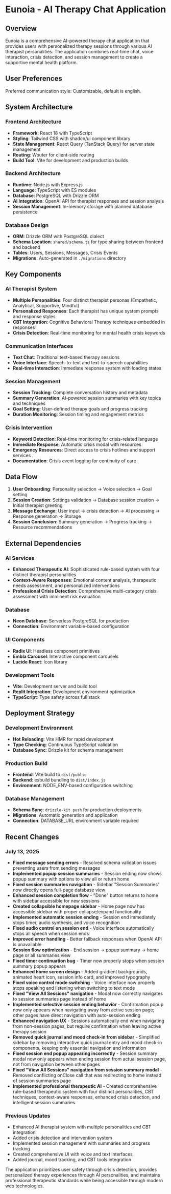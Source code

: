 # Eunoia - AI Therapy Chat Application

## Overview

Eunoia is a comprehensive AI-powered therapy chat application that provides users with personalized therapy sessions through various AI therapist personalities. The application combines real-time chat, voice interaction, crisis detection, and session management to create a supportive mental health platform.

## User Preferences

Preferred communication style: Customizable, default is english.

## System Architecture

### Frontend Architecture
- **Framework**: React 18 with TypeScript
- **Styling**: Tailwind CSS with shadcn/ui component library
- **State Management**: React Query (TanStack Query) for server state management
- **Routing**: Wouter for client-side routing
- **Build Tool**: Vite for development and production builds

### Backend Architecture
- **Runtime**: Node.js with Express.js
- **Language**: TypeScript with ES modules
- **Database**: PostgreSQL with Drizzle ORM
- **AI Integration**: OpenAI API for therapist responses and session analysis
- **Session Management**: In-memory storage with planned database persistence

### Database Design
- **ORM**: Drizzle ORM with PostgreSQL dialect
- **Schema Location**: `shared/schema.ts` for type sharing between frontend and backend
- **Tables**: Users, Sessions, Messages, Crisis Events
- **Migrations**: Auto-generated in `./migrations` directory

## Key Components

### AI Therapist System
- **Multiple Personalities**: Four distinct therapist personas (Empathetic, Analytical, Supportive, Mindful)
- **Personalized Responses**: Each therapist has unique system prompts and response styles
- **CBT Integration**: Cognitive Behavioral Therapy techniques embedded in responses
- **Crisis Detection**: Real-time monitoring for mental health crisis keywords

### Communication Interfaces
- **Text Chat**: Traditional text-based therapy sessions
- **Voice Interface**: Speech-to-text and text-to-speech capabilities
- **Real-time Interaction**: Immediate response system with loading states

### Session Management
- **Session Tracking**: Complete conversation history and metadata
- **Summary Generation**: AI-powered session summaries with key topics and techniques
- **Goal Setting**: User-defined therapy goals and progress tracking
- **Duration Monitoring**: Session timing and engagement metrics

### Crisis Intervention
- **Keyword Detection**: Real-time monitoring for crisis-related language
- **Immediate Response**: Automatic crisis modal with resources
- **Emergency Resources**: Direct access to crisis hotlines and support services
- **Documentation**: Crisis event logging for continuity of care

## Data Flow

1. **User Onboarding**: Personality selection → Voice selection → Goal setting
2. **Session Creation**: Settings validation → Database session creation → Initial therapist greeting
3. **Message Exchange**: User input → crisis detection → AI processing → Response generation → Storage
4. **Session Conclusion**: Summary generation → Progress tracking → Resource recommendations

## External Dependencies

### AI Services
- **Enhanced Therapeutic AI**: Sophisticated rule-based system with four distinct therapist personalities
- **Context-Aware Responses**: Emotional content analysis, therapeutic needs assessment, and personalized interventions
- **Professional Crisis Detection**: Comprehensive multi-category crisis assessment with imminent risk evaluation

### Database
- **Neon Database**: Serverless PostgreSQL for production
- **Connection**: Environment variable-based configuration

### UI Components
- **Radix UI**: Headless component primitives
- **Embla Carousel**: Interactive component carousels
- **Lucide React**: Icon library

### Development Tools
- **Vite**: Development server and build tool
- **Replit Integration**: Development environment optimization
- **TypeScript**: Type safety across full stack

## Deployment Strategy

### Development Environment
- **Hot Reloading**: Vite HMR for rapid development
- **Type Checking**: Continuous TypeScript validation
- **Database Sync**: Drizzle kit for schema management

### Production Build
- **Frontend**: Vite build to `dist/public`
- **Backend**: esbuild bundling to `dist/index.js`
- **Environment**: NODE_ENV-based configuration switching

### Database Management
- **Schema Sync**: `drizzle-kit push` for production deployments
- **Migrations**: Automatic generation and application
- **Connection**: DATABASE_URL environment variable required

## Recent Changes

### July 13, 2025
- **Fixed message sending errors** - Resolved schema validation issues preventing users from sending messages
- **Implemented popup session summaries** - Session ending now shows popup summary with options to view all or return home
- **Fixed session summaries navigation** - Sidebar "Session Summaries" now directly opens full-page database view
- **Enhanced session completion flow** - "Done" button returns to home with sidebar accessible for new sessions
- **Created collapsible homepage sidebar** - Home page now has accessible sidebar with proper collapse/expand functionality
- **Implemented automatic session ending** - Session end immediately stops timer, audio synthesis, and voice recognition
- **Fixed audio control on session end** - Voice interface automatically stops all speech when session ends
- **Improved error handling** - Better fallback responses when OpenAI API is unavailable
- **Session flow optimization** - End session → popup summary → home page or all summaries view
- **Fixed timer continuation bug** - Timer now properly stops when session summary popup appears
- **Enhanced home screen design** - Added gradient backgrounds, animated heart icon, session info card, and improved typography
- **Fixed voice control mode switching** - Voice interface now properly stops speaking and listening when switching to text mode
- **Fixed "View All Sessions" navigation** - Modal now correctly navigates to session summaries page instead of home
- **Implemented selective session ending behavior** - Confirmation popup now only appears when navigating away from active session page; other pages have direct navigation with auto-session ending
- **Enhanced navigation UX** - Sessions automatically end when navigating from non-session pages, but require confirmation when leaving active therapy session
- **Removed quick journal and mood check-in from sidebar** - Simplified sidebar by removing interactive quick journal entry and mood check-in components, keeping only essential navigation and information
- **Fixed session end popup appearing incorrectly** - Session summary modal now only appears when ending session from actual session page, not from navigation between other pages
- **Fixed "View All Sessions" navigation from session summary modal** - Removed conflicting onClose call that was redirecting to home instead of session summaries page
- **Implemented professional therapeutic AI** - Created comprehensive rule-based therapeutic system with four distinct personalities, CBT techniques, context-aware responses, enhanced crisis detection, and intelligent session summaries

### Previous Updates
- Enhanced AI therapist system with multiple personalities and CBT integration
- Added crisis detection and intervention system
- Implemented session management with summaries and progress tracking
- Created comprehensive UI with voice and text interfaces
- Added journal, mood tracking, and CBT tools integration

The application prioritizes user safety through crisis detection, provides personalized therapy experiences through AI personalities, and maintains professional therapeutic standards while being accessible through modern web technologies.